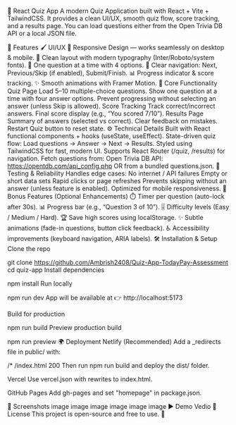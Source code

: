 🎯 React Quiz App
A modern Quiz Application built with React + Vite + TailwindCSS.
It provides a clean UI/UX, smooth quiz flow, score tracking, and a results page.
You can load questions either from the Open Trivia DB API or a local JSON file.

🚀 Features
🖌️ UI/UX
📱 Responsive Design — works seamlessly on desktop & mobile.
🎨 Clean layout with modern typography (Inter/Roboto/system fonts).
🔀 One question at a time with 4 options.
🧭 Clear navigation: Next, Previous/Skip (if enabled), Submit/Finish.
📊 Progress indicator & score tracking.
✨ Smooth animations with Framer Motion.
🧩 Core Functionality
Quiz Page
Load 5–10 multiple-choice questions.
Show one question at a time with four answer options.
Prevent progressing without selecting an answer (unless Skip is allowed).
Score Tracking
Track correct/incorrect answers.
Final score display (e.g., “You scored 7/10”).
Results Page
Summary of answers (selected vs correct).
Clear feedback on mistakes.
Restart Quiz button to reset state.
⚙️ Technical Details
Built with React functional components + hooks (useState, useEffect).
State-driven quiz flow:
Load questions → Answer → Next → Results.
Styled using TailwindCSS for fast, modern UI.
Supports React Router (/quiz, /results) for navigation.
Fetch questions from:
Open Trivia DB API: https://opentdb.com/api_config.php
OR from a bundled questions.json.
🧪 Testing & Reliability
Handles edge cases:
No internet / API failures
Empty or short data sets
Rapid clicks or page refreshes
Prevents skipping without an answer (unless feature is enabled).
Optimized for mobile responsiveness.
🎁 Bonus Features (Optional Enhancements)
⏱️ Timer per question (auto-lock after 30s).
📊 Progress bar (e.g., “Question 3 of 10”).
🎚️ Difficulty levels (Easy / Medium / Hard).
🏆 Save high scores using localStorage.
✨ Subtle animations (fade-in questions, button click feedback).
♿ Accessibility improvements (keyboard navigation, ARIA labels).
🛠️ Installation & Setup
Clone the repo

git clone https://github.com/Ambrish2408/Quiz-App-TodayPay-Assessment
cd quiz-app
Install dependencies

npm install
Run locally

npm run dev
App will be available at 👉 http://localhost:5173

Build for production

npm run build
Preview production build

npm run preview
🌍 Deployment
Netlify (Recommended)
Add a _redirects file in public/ with:

/*    /index.html   200
Then run npm run build and deploy the dist/ folder.

Vercel
Use vercel.json with rewrites to index.html.

GitHub Pages
Add gh-pages and set "homepage" in package.json.

📸 Screenshots
image image image image image image
▶️ Demo Vedio
📜 License
This project is open-source and free to use. 🚀
